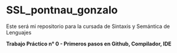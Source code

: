 # SSL_pontnau_gonzalo

Este será mi repositorio para la cursada de Sintaxis y Semántica de Lenguajes

**Trabajo Práctico n° 0 - Primeros pasos en Github, Compilador, IDE**
